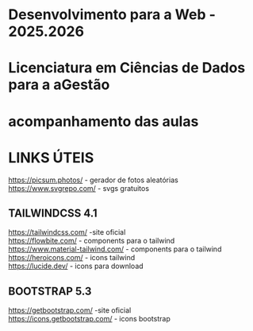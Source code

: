 # Desenvolvimento para a Web - 2025.2026

# Licenciatura em Ciências de Dados para a aGestão

# acompanhamento das aulas


# LINKS ÚTEIS
https://picsum.photos/         - gerador de fotos aleatórias <br>
https://www.svgrepo.com/       - svgs gratuitos 


## TAILWINDCSS 4.1
https://tailwindcss.com/               -site oficial <br>
https://flowbite.com/                  - components para o tailwind <br>
https://www.material-tailwind.com/     - components para o tailwind <br>
https://heroicons.com/                 - icons tailwind<br>
https://lucide.dev/                    - icons para download<br>

## BOOTSTRAP 5.3
https://getbootstrap.com/               -site oficial <br>
https://icons.getbootstrap.com/         - icons bootstrap<br>

